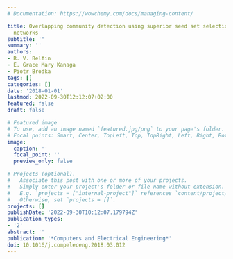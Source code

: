 ```yaml
---
# Documentation: https://wowchemy.com/docs/managing-content/

title: Overlapping community detection using superior seed set selection in social
  networks
subtitle: ''
summary: ''
authors:
- R. V. Belfin
- E. Grace Mary Kanaga
- Piotr Bródka
tags: []
categories: []
date: '2018-01-01'
lastmod: 2022-09-30T12:12:07+02:00
featured: false
draft: false

# Featured image
# To use, add an image named `featured.jpg/png` to your page's folder.
# Focal points: Smart, Center, TopLeft, Top, TopRight, Left, Right, BottomLeft, Bottom, BottomRight.
image:
  caption: ''
  focal_point: ''
  preview_only: false

# Projects (optional).
#   Associate this post with one or more of your projects.
#   Simply enter your project's folder or file name without extension.
#   E.g. `projects = ["internal-project"]` references `content/project/deep-learning/index.md`.
#   Otherwise, set `projects = []`.
projects: []
publishDate: '2022-09-30T10:12:07.179794Z'
publication_types:
- '2'
abstract: ''
publication: '*Computers and Electrical Engineering*'
doi: 10.1016/j.compeleceng.2018.03.012
---
```

